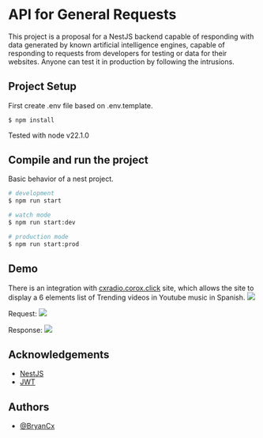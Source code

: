 
# API for General Requests

This project is a proposal for a NestJS backend capable of responding with data generated by known artificial intelligence engines, capable of responding to requests from developers for testing or data for their websites.  Anyone can test it in production by following the intrusions.


## Project Setup
First create .env file based on .env.template.

```bash
$ npm install
```
Tested with node v22.1.0
## Compile and run the project
Basic behavior of a nest project.
```bash
# development
$ npm run start

# watch mode
$ npm run start:dev

# production mode
$ npm run start:prod
```
## Demo
There is an integration with  <a href="https://corox.click/cxradio/">cxradio.corox.click</a> site, which allows the site to display a 6 elements list of Trending videos in Youtube music in Spanish.
<img src="https://firebasestorage.googleapis.com/v0/b/corox-radios.appspot.com/o/screenview.png?alt=media"/>

Request: 
<img src ="https://firebasestorage.googleapis.com/v0/b/corox-radios.appspot.com/o/request.png?alt=media"/>

Response: 
<img src ="https://firebasestorage.googleapis.com/v0/b/corox-radios.appspot.com/o/Response.png?alt=media"/>

## Acknowledgements

 - [NestJS](https://docs.nestjs.com/)
 - [JWT](https://jwt.io/introduction)



## Authors

- [@BryanCx](https://github.com/CoroTapia6191)

